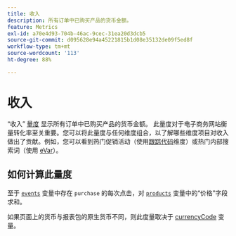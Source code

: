 ```yaml
---
title: 收入
description: 所有订单中已购买产品的货币金额。
feature: Metrics
exl-id: a70e4d93-704b-46ac-9cec-31ea20d3dcb5
source-git-commit: d095628e94a45221815b1d08e35132de09f5ed8f
workflow-type: tm+mt
source-wordcount: '113'
ht-degree: 88%

---
```


# 收入

“收入” [量度](overview.md) 显示所有订单中已购买产品的货币金额。 此量度对于电子商务网站衡量转化率至关重要。您可以将此量度与任何维度组合，以了解哪些维度项目对收入做出了贡献。例如，您可以看到热门促销活动（使用[跟踪代码](../dimensions/tracking-code.md)维度）或热门内部搜索词（使用 [eVar](../dimensions/evar.md)）。

## 如何计算此量度

至于 [`events`](/help/implement/vars/page-vars/events/event-purchase.md) 变量中存在 `purchase` 的每次点击，对 [`products`](/help/implement/vars/page-vars/products.md) 变量中的“价格”字段求和。

如果页面上的货币与报表包的原生货币不同，则此度量取决于 [currencyCode](/help/implement/vars/config-vars/currencycode.md) 变量。
